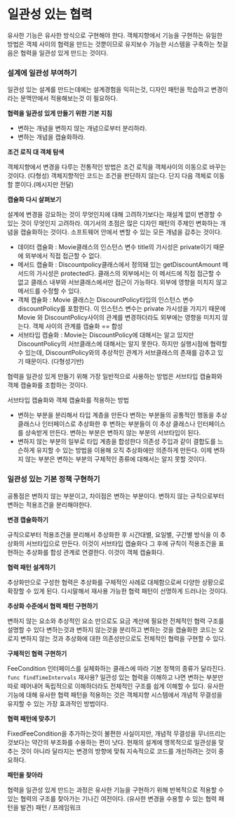 # 일관성 있는 협력

유사한 기능은 유사한 방식으로 구현해야 한다. 객체지향에서 기능을 구현하는 유일한 방법은 객체 사이의 협력을 만드는 것뿐이므로 유지보수 가능한 시스템을 구축하는 첫걸음은 협력을 일관성 있게 만드는 것이다.

### 설계에 일관성 부여하기

일관성 있는 설계를 만드는데에는 설계경험을 익히는것, 디자인 패턴을 학습하고 변경이라는 문맥안에서 적용해보는것 이 필요하다.

**협력을 일관성 있게 만들기 위한 기본 지침**

- 변하는 개념을 변하지 않는 개념으로부터 분리하라.
- 변하는 개념을 캡슐화하라.

**조건 로직 대 객체 탐색**

객체지향에서 변경을 다루는 전통적인 방법은 조건 로직을 객체사이의 이동으로 바꾸는 것이다. (다형성)
객체지향적인 코드는 조건을 판단하지 않는다. 단지 다음 객체로 이동할 뿐이다.(메시지만 전달)

**캡슐화 다시 살펴보기**

설계에 변경을 강요하는 것이 무엇인지에 대해 고려하기보다는 재설계 없이 변경할 수 있는 것이 무엇인지 고려하라. 여기서의 초점은 많은 디자인 패턴의 주제인 변화하는 개념을 캡슐화하는 것이다.
소프트웨어 안에서 변할 수 있는 모든 개념을 감추는 것이다.

- 데이터 캡슐화 : Movie클래스의 인스턴스 변수 title의 가시성은 private이기 때문에 외부에서 직접 접근할 수 없다. 
- 메서드 캡슐화 : Discountpolicy클래스에서 정의돼 있는 getDiscountAmount 메서드의 가시성은 protected다. 클래스의 외부에서는 이 메서드에 직접 접근할 수 없고 클래스 내부와 서브클래스에서만 접근이 가능하다. 외부에 영향을 미치지 않고 메서드를 수정할 수 있다.
- 객체 캡슐화 : Movie 클래스는 DiscountPolicy타입의 인스턴스 변수 discountPolicy를 포함한다. 이 인스턴스 변수는 private 가시성을 가지기 때문에 Movie 와 DiscountPolicy사이의 관계를 변경하더라도 외부에는 영향을 미치지 않는다. 
  객체 사이의 관계를 캡슐화 == 합성
- 서브타입 캡슐화 : Movie는 DiscountPolicy에 대해서는 알고 있지만 DiscountPolicy의 서브클래스에 대해서는 알지 못한다. 하지만 실행시점에 협력할 수 있는데, DiscountPolicy와의 추상적인 관계가 서브클래스의 존재를 감추고 있기 때문이다. (다형성기반)

협력을 일관성 있게 만들기 위해 가장 일반적으로 사용하는 방법은 서브타입 캡슐화와 객체 캡슐화를 조합하는 것이다.

서브타입 캡슐화와 객체 캡슐화를 적용하는 방법

- 변하는 부분을 분리해서 타입 계층을 만든다
  변하는 부분들의 공통적인 행동을 추상 클래스나 인터페이스로 추상화한 후 변하는 부분들이 이 추상 클래스나 인터페이스를 상속받게 만든다. 변하는 부분은 변하지 않는 부분의 서브타입이 된다.
- 변하지 않는 부분의 일부로 타입 계층을 합성한다
  의존성 주입과 같이 결합도를 느슨하게 유지할 수 있는 방법을 이용해 오직 추상화에만 의존하게 만든다. 이제 변하지 않는 부분은 변하는 부분의 구체적인 종류에 대해서는 알지 못할 것이다.

### 일관성 있는 기본 정책 구현하기

공통점은 변하지 않는 부분이고, 차이점은 변하는 부분이다.
변하지 않는 규칙으로부터 변하는 적용조건을 분리해야한다.

**변경 캡슐화하기**

규칙으로부터 적용조건을 분리해서 추상화한 후 시간대별, 요일별, 구간별 방식을 이 추상화의 서브타입으로 만든다. 이것이 서브타입 캡슐화다
그 후에 규칙이 적용조건을 표현하는 추상화를 합성 관계로 연결한다. 이것이 객체 캡슐화다.

**협력 패턴 설계하기**

추상화만으로 구성한 협력은 추상화를 구체적인 사례로 대체함으로써 다양한 상황으로 확장할 수 있게 된다. 다시말해서 재사용 가능한 협력 패턴이 선명하게 드러나는 것이다.

**추상화 수준에서 협력 패턴 구현하기**

변하지 않는 요소와 추상적인 요소 만으로도 요금 계산에 필요한 전체적인 협력 구조를 설명할 수 있다
변하는것과 변하지 않는것을 분리하고 변하는 것을 캡슐화한 코드는 오로지 변하지 않는 것과 추상화에 대한 의존성만으로도 전체적인 협력을 구현할 수 있다.

**구체적인 협력 구현하기**

FeeCondition 인터페이스를 실체화하는 클래스에 따라 기본 정책의 종류가 달라진다.
`func findTimeIntervals` 재사용?
일관성 있는 협력을 이해하고 나면 변하는 부분만 따로 떼어내어 독립적으로 이해하더라도 전체적인 구조를 쉽게 이해할 수 있다.
유사한 기능에 대해 유사한 협력 패턴을 적용하는 것은 객체지향 시스템에서 개념적 무결성을 유지할 수 있는 가장 효과적인 방법이다.

**협력 패턴에 맞추기**

FixedFeeCondition을 추가하는것이 불편한 사실이지만, 개념적 무결성을 무너뜨리는 것보다는 약간의 부조화를 수용하는 편이 낫다.
현재의 설계에 맹목적으로 일관성을 맞추는 것이 아니라 달라지는 변경의 방향에 맞춰 지속적으로 코드를 개선하려는 것이 중요하다.

**패턴을 찾아라**

협력을 일관성 있게 만드는 과정은 유사한 기능을 구현하기 위해 반복적으로 적용할 수 있는 협력의 구조를 찾아가는 기나긴 여전이다. (유사한 변경을 수용할 수 있는 협력 패턴을 발견)
패턴 / 프레임워크